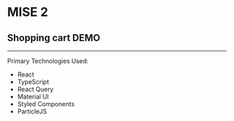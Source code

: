 # MISE 2

## Shopping cart DEMO

---

Primary Technologies Used:

- React
- TypeScript
- React Query
- Material UI
- Styled Components
- ParticleJS
